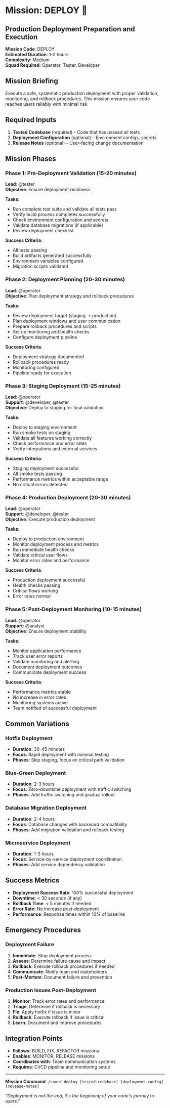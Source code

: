 # Mission: DEPLOY 🚀
## Production Deployment Preparation and Execution

**Mission Code**: DEPLOY  
**Estimated Duration**: 1-2 hours  
**Complexity**: Medium  
**Squad Required**: Operator, Tester, Developer

## Mission Briefing

Execute a safe, systematic production deployment with proper validation, monitoring, and rollback procedures. This mission ensures your code reaches users reliably with minimal risk.

## Required Inputs

1. **Tested Codebase** (required) - Code that has passed all tests
2. **Deployment Configuration** (optional) - Environment configs, secrets
3. **Release Notes** (optional) - User-facing change documentation

## Mission Phases

### Phase 1: Pre-Deployment Validation (15-20 minutes)
**Lead**: @tester  
**Objective**: Ensure deployment readiness

**Tasks**:
- Run complete test suite and validate all tests pass
- Verify build process completes successfully
- Check environment configuration and secrets
- Validate database migrations (if applicable)
- Review deployment checklist

**Success Criteria**:
- All tests passing
- Build artifacts generated successfully
- Environment variables configured
- Migration scripts validated

### Phase 2: Deployment Planning (20-30 minutes)
**Lead**: @operator  
**Objective**: Plan deployment strategy and rollback procedures

**Tasks**:
- Review deployment target (staging → production)
- Plan deployment windows and user communication
- Prepare rollback procedures and scripts
- Set up monitoring and health checks
- Configure deployment pipeline

**Success Criteria**:
- Deployment strategy documented
- Rollback procedures ready
- Monitoring configured
- Pipeline ready for execution

### Phase 3: Staging Deployment (15-25 minutes)
**Lead**: @operator  
**Support**: @developer, @tester  
**Objective**: Deploy to staging for final validation

**Tasks**:
- Deploy to staging environment
- Run smoke tests on staging
- Validate all features working correctly
- Check performance and error rates
- Verify integrations and external services

**Success Criteria**:
- Staging deployment successful
- All smoke tests passing
- Performance metrics within acceptable range
- No critical errors detected

### Phase 4: Production Deployment (20-30 minutes)
**Lead**: @operator  
**Support**: @developer, @tester  
**Objective**: Execute production deployment

**Tasks**:
- Deploy to production environment
- Monitor deployment process and metrics
- Run immediate health checks
- Validate critical user flows
- Monitor error rates and performance

**Success Criteria**:
- Production deployment successful
- Health checks passing
- Critical flows working
- Error rates normal

### Phase 5: Post-Deployment Monitoring (10-15 minutes)
**Lead**: @operator  
**Support**: @analyst  
**Objective**: Ensure deployment stability

**Tasks**:
- Monitor application performance
- Track user error reports
- Validate monitoring and alerting
- Document deployment outcomes
- Communicate deployment success

**Success Criteria**:
- Performance metrics stable
- No increase in error rates
- Monitoring systems active
- Team notified of successful deployment

## Common Variations

### Hotfix Deployment
- **Duration**: 30-45 minutes
- **Focus**: Rapid deployment with minimal testing
- **Phases**: Skip staging, focus on critical path validation

### Blue-Green Deployment
- **Duration**: 2-3 hours
- **Focus**: Zero-downtime deployment with traffic switching
- **Phases**: Add traffic switching and gradual rollout

### Database Migration Deployment
- **Duration**: 2-4 hours
- **Focus**: Database changes with backward compatibility
- **Phases**: Add migration validation and rollback testing

### Microservice Deployment
- **Duration**: 1-3 hours
- **Focus**: Service-by-service deployment coordination
- **Phases**: Add service dependency validation

## Success Metrics

- **Deployment Success Rate**: 100% successful deployment
- **Downtime**: < 30 seconds (if any)
- **Rollback Time**: < 5 minutes if needed
- **Error Rate**: No increase post-deployment
- **Performance**: Response times within 10% of baseline

## Emergency Procedures

### Deployment Failure
1. **Immediate**: Stop deployment process
2. **Assess**: Determine failure cause and impact
3. **Rollback**: Execute rollback procedures if needed
4. **Communicate**: Notify team and stakeholders
5. **Post-Mortem**: Document failure and prevention

### Production Issues Post-Deployment
1. **Monitor**: Track error rates and performance
2. **Triage**: Determine if rollback is necessary
3. **Fix**: Apply hotfix if issue is minor
4. **Rollback**: Execute rollback if issue is critical
5. **Learn**: Document and improve procedures

## Integration Points

- **Follows**: BUILD, FIX, REFACTOR missions
- **Enables**: MONITOR, RELEASE missions
- **Coordinates with**: Team communication systems
- **Requires**: CI/CD pipeline and monitoring setup

---

**Mission Command**: `/coord deploy [tested-codebase] [deployment-config] [release-notes]`

*"Deployment is not the end, it's the beginning of your code's journey to users."*